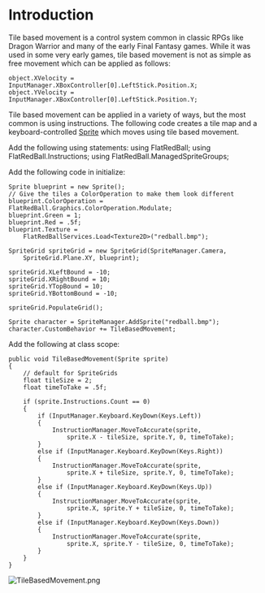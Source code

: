 # Introduction

Tile based movement is a control system common in classic RPGs like Dragon Warrior and many of the early Final Fantasy games. While it was used in some very early games, tile based movement is not as simple as free movement which can be applied as follows:

```
object.XVelocity = InputManager.XBoxController[0].LeftStick.Position.X;
object.YVelocity = InputManager.XBoxController[0].LeftStick.Position.Y;
```

Tile based movement can be applied in a variety of ways, but the most common is using instructions. The following code creates a tile map and a keyboard-controlled [Sprite](../../../frb/docs/index.php) which moves using tile based movement.

Add the following using statements: using FlatRedBall; using FlatRedBall.Instructions; using FlatRedBall.ManagedSpriteGroups;

Add the following code in initialize:

```
Sprite blueprint = new Sprite();
// Give the tiles a ColorOperation to make them look different
blueprint.ColorOperation = FlatRedBall.Graphics.ColorOperation.Modulate;
blueprint.Green = 1;
blueprint.Red = .5f;
blueprint.Texture =
    FlatRedBallServices.Load<Texture2D>("redball.bmp");

SpriteGrid spriteGrid = new SpriteGrid(SpriteManager.Camera,
    SpriteGrid.Plane.XY, blueprint);

spriteGrid.XLeftBound = -10;
spriteGrid.XRightBound = 10;
spriteGrid.YTopBound = 10;
spriteGrid.YBottomBound = -10;

spriteGrid.PopulateGrid();

Sprite character = SpriteManager.AddSprite("redball.bmp");
character.CustomBehavior += TileBasedMovement;
```

Add the following at class scope:

```
public void TileBasedMovement(Sprite sprite)
{
    // default for SpriteGrids
    float tileSize = 2;
    float timeToTake = .5f;

    if (sprite.Instructions.Count == 0)
    {
        if (InputManager.Keyboard.KeyDown(Keys.Left))
        {
            InstructionManager.MoveToAccurate(sprite,
                sprite.X - tileSize, sprite.Y, 0, timeToTake);
        }
        else if (InputManager.Keyboard.KeyDown(Keys.Right))
        {
            InstructionManager.MoveToAccurate(sprite,
                sprite.X + tileSize, sprite.Y, 0, timeToTake);
        }
        else if (InputManager.Keyboard.KeyDown(Keys.Up))
        {
            InstructionManager.MoveToAccurate(sprite,
                sprite.X, sprite.Y + tileSize, 0, timeToTake);
        }
        else if (InputManager.Keyboard.KeyDown(Keys.Down))
        {
            InstructionManager.MoveToAccurate(sprite,
                sprite.X, sprite.Y - tileSize, 0, timeToTake);
        }
    }
}
```

![TileBasedMovement.png](../../../media/migrated_media-TileBasedMovement.png)
